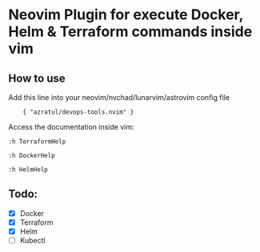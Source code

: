# Neovim Plugin for execute Docker, Helm & Terraform commands inside vim


## How to use

Add this line into your neovim/nvchad/lunarvim/astrovim config file


```
    { "azratul/devops-tools.nvim" }
```


Access the documentation inside vim:


```
:h TerraformHelp
```


```
:h DockerHelp
```


```
:h HelmHelp
```


## Todo:


- [x] Docker
- [x] Terraform
- [x] Helm
- [ ] Kubectl
